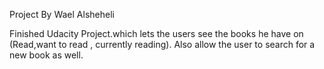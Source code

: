 Project By Wael Alsheheli

Finished Udacity Project.which lets the users see the books he have on (Read,want to read , currently reading). Also allow the user to search for a new book as well.
